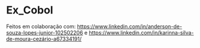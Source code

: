 # Ex_Cobol

Feitos em colaboração com: https://www.linkedin.com/in/anderson-de-souza-lopes-junior-102502206 e https://www.linkedin.com/in/karinna-silva-de-moura-cezário-a67334191/

